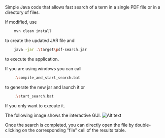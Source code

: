 Simple Java code that allows fast search of a term in a single PDF file or in a directory of files.

If modified, use
```sh
    mvn clean install
```
to create the updated JAR file and
```sh
    java -jar .\target\pdf-search.jar
```
to execute the application.

If you are using windows you can call 
```sh
    .\compile_and_start_search.bat
```
to generate the new jar and launch it or
```sh
    .\start_search.bat
```
If you only want to execute it.

The following image shows the interactive GUI.
![Alt text](Guii.png "Home page")

Once the search is completed, you can directly open the file by double-clicking on the corresponding "file" cell of the results table.
